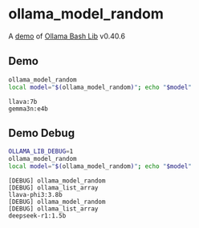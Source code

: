 # ollama_model_random

A [demo](../README.md#demos) of [Ollama Bash Lib](https://github.com/attogram/ollama-bash-lib) v0.40.6

## Demo
```bash
ollama_model_random
local model="$(ollama_model_random)"; echo "$model"
```
```
llava:7b
gemma3n:e4b
```

## Demo Debug
```bash
OLLAMA_LIB_DEBUG=1
ollama_model_random
local model="$(ollama_model_random)"; echo "$model"
```
```
[DEBUG] ollama_model_random
[DEBUG] ollama_list_array
llava-phi3:3.8b
[DEBUG] ollama_model_random
[DEBUG] ollama_list_array
deepseek-r1:1.5b
```
